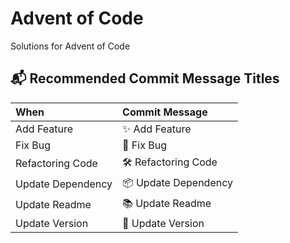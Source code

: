 

# Advent of Code 

Solutions for Advent of Code


## 📬 Recommended Commit Message Titles

| When              | Commit Message       |
|:------------------|:---------------------|
| Add Feature       | ✨ Add Feature        |
| Fix Bug           | 🐞 Fix Bug           |
| Refactoring Code  | 🛠 Refactoring Code  |
| Update Dependency | 📦 Update Dependency |
| Update Readme     | 📚 Update Readme     |
| Update Version    | 🌼 Update Version    |
